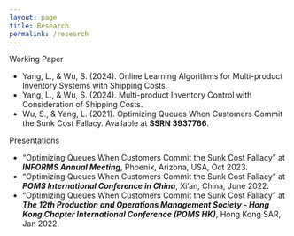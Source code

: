 ```yaml
---
layout: page
title: Research
permalink: /research
---
```



Working Paper
* Yang, L., &  Wu, S. (2024). Online Learning Algorithms for Multi-product Inventory Systems with Shipping Costs.
* Yang, L., &  Wu, S. (2024). Multi-product Inventory Control with Consideration of Shipping Costs.
* Wu, S., & Yang, L. (2021). Optimizing Queues When Customers Commit the Sunk Cost Fallacy. Available at **SSRN 3937766**.

Presentations
* “Optimizing Queues When Customers Commit the Sunk Cost Fallacy” at **_INFORMS Annual Meeting_**, Phoenix, Arizona, USA, Oct 2023.
* “Optimizing Queues When Customers Commit the Sunk Cost Fallacy” at **_POMS International Conference in China_**, Xi’an, China, June 2022.
* “Optimizing Queues When Customers Commit the Sunk Cost Fallacy” at **_The 12th Production and Operations Management Society - Hong Kong Chapter International Conference (POMS HK)_**, Hong Kong SAR, Jan 2022.
